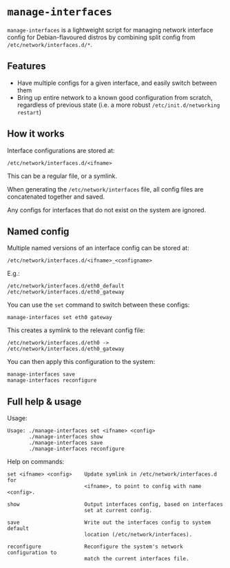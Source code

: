 `manage-interfaces`
===================

`manage-interfaces` is a lightweight script for managing network interface config for
Debian-flavoured distros by combining split config from `/etc/network/interfaces.d/*`.


Features
--------

 * Have multiple configs for a given interface, and easily switch between them
 * Bring up entire network to a known good configuration from scratch,
   regardless of previous state (i.e. a more robust
   `/etc/init.d/networking restart`)


How it works
------------

Interface configurations are stored at:

    /etc/network/interfaces.d/<ifname>

This can be a regular file, or a symlink.

When generating the `/etc/network/interfaces` file, all config files are
concatenated together and saved.

Any configs for interfaces that do not exist on the
system are ignored.


Named config
------------

Multiple named versions of an interface config can be stored at:

    /etc/network/interfaces.d/<ifname>_<configname>

E.g.:

    /etc/network/interfaces.d/eth0_default
    /etc/network/interfaces.d/eth0_gateway

You can use the `set` command to switch between these configs:

    manage-interfaces set eth0 gateway

This creates a symlink to the relevant config file:

  `/etc/network/interfaces.d/eth0 -> /etc/network/interfaces.d/eth0_gateway`

You can then apply this configuration to the system:

    manage-interfaces save
    manage-interfaces reconfigure


Full help & usage
-----------------

Usage:

    Usage: ./manage-interfaces set <ifname> <config>
           ./manage-interfaces show
           ./manage-interfaces save
           ./manage-interfaces reconfigure

Help on commands:

    set <ifname> <config>    Update symlink in /etc/network/interfaces.d for
                             <ifname>, to point to config with name <config>.

    show                     Output interfaces config, based on interfaces
                             set at current config.

    save                     Write out the interfaces config to system default
                             location (/etc/network/interfaces).

    reconfigure              Reconfigure the system's network configuration to
                             match the current interfaces file.
